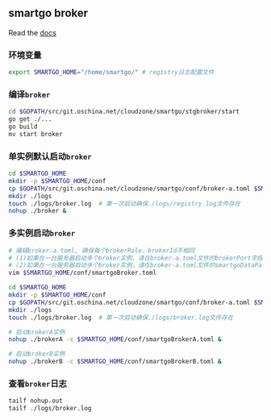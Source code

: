 ## smartgo broker


Read the [docs](http://git.oschina.net/cloudzone/smartgo)

### 环境变量
```bash
export SMARTGO_HOME="/home/smartgo/" # registry日志配置文件
```

### 编译`broker`
```bash
cd $GOPATH/src/git.oschina.net/cloudzone/smartgo/stgbroker/start
go get ./...
go build 
mv start broker
```

### 单实例默认启动`broker`
```bash
cd $SMARTGO_HOME
mkdir -p $SMARTGO_HOME/conf
cp $GOPATH/src/git.oschina.net/cloudzone/smartgo/conf/broker-a.toml $SMARTGO_HOME/conf/
mkdir ./logs
touch ./logs/broker.log  # 第一次启动确保./logs/registry.log文件存在
nohup ./broker &
```

### 多实例启动`broker`
```bash
# 编辑broker-a.toml, 确保每个brokerRole、brokerId不相同
# (1)如果在一台服务器启动多个broker实例，请在broker-a.toml文件的brokerPort字段更新监听端口
# (2)如果在一台服务器启动多个broker实例，请在broker-a.toml文件的smartgoDataPath字段设置不同实例的数据目录
vim $SMARTGO_HOME/conf/smartgoBroker.toml

cd $SMARTGO_HOME
mkdir -p $SMARTGO_HOME/conf
cp $GOPATH/src/git.oschina.net/cloudzone/smartgo/conf/broker-a.toml $SMARTGO_HOME/conf/
mkdir ./logs
touch ./logs/broker.log  # 第一次启动确保./logs/broker.log文件存在

# 启动brokerA实例
nohup ./brokerA -c $SMARTGO_HOME/conf/smartgoBrokerA.toml &

# 启动brokerB实例
nohup ./brokerB -c $SMARTGO_HOME/conf/smartgoBrokerB.toml &
```


### 查看`broker`日志
```bash
tailf nohup.out
tailf ./logs/broker.log
```